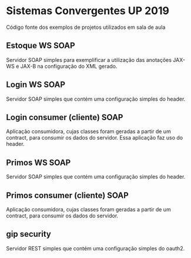 # Sistemas Convergentes UP 2019
Código fonte dos exemplos de projetos utilizados em sala de aula

## Estoque WS SOAP
Servidor SOAP simples para exemplificar a utilização das anotações JAX-WS e JAX-B na configuração do XML gerado. 

## Login WS SOAP
Servidor SOAP simples que contém uma configuração simples do header.

## Login consumer (cliente) SOAP
Aplicação consumidora, cujas classes foram geradas a partir de um contract, para consumir os dados do servidor. Essa aplicação faz uso do header.

## Primos WS SOAP
Servidor SOAP simples que contém uma configuração simples do header.

## Primos consumer (cliente) SOAP
Aplicação consumidora, cujas classes foram geradas a partir de um contract, para consumir os dados do servidor.

## gip security
Servidor REST simples que contém uma configuração simples do oauth2.
